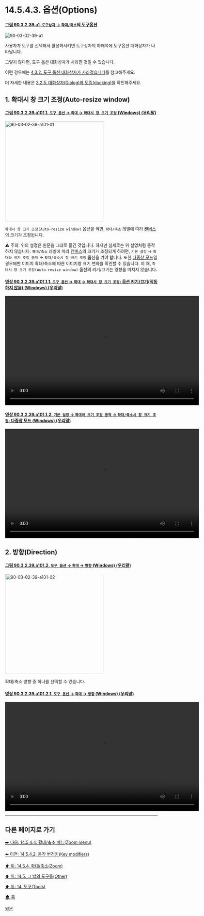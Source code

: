 # 14.5.4.3. 옵션(Options)

<a id="90-03-02-39-a1"></a>

#### [그림 90.3.2.39.a1. `도구상자` → `확대/축소`의 도구옵션](./90-03-02-39-zoom.md#90-03-02-39-a1)
![90-03-02-39-a1](https://github.com/wonder13662/gimp/assets/15767104/06a88501-bed8-4f76-ab3b-fef023c1745b)

사용자가 도구를 선택해서 활성화시키면 도구상자의 아래쪽에 도구옵션 대화상자가 나타납니다.

그렇지 않다면, 도구 옵션 대화상자가 사라진 것일 수 있습니다. 

이런 경우에는 [4.3.2. 도구 옵션 대화상자가 사라졌습니다](./04-03-02-tool-options-dialog-is-missing.md)를 참고해주세요. 

더 자세한 내용은 [3.2.5. 대화상자(Dialog)와 도킹(docking)](./03-02-05-00-dialogs-and-docking.md)을 확인해주세요.

<a id="14-05-04-03-a1"></a>

## 1. 확대시 창 크기 조정(Auto-resize window)

<a id="90-03-02-39-a101-01"></a>

#### [그림 90.3.2.39.a101.1. `도구 옵션` → `확대` → `확대시 창 크기 조정` (Windows) (우리말)](./90-03-02-39-zoom.md#90-03-02-39-a101-01)
<img width="324" height="330" alt="90-03-02-39-a101-01" src="https://github.com/wonder13662/gimp/assets/15767104/ab060a08-d553-41b6-a53c-f056e7192cbc">

`확대시 창 크기 조정(Auto-resize window)` 옵션을 켜면, `확대/축소` 레벨에 따라 [캔버스](./19-glossaryx-canvas.md)의 크기가 조정됩니다.

⚠️ 주의: 위의 설명은 원문을 그대로 옮긴 것입니다. 하지만 실제로는 위 설명처럼 동작하지 않습니다. `확대/축소` 레벨에 따라 [캔버스](./19-glossaryx-canvas.md)의 크기가 조정되게 하려면, `기본 설정` → `확대와 크기 조정 동작` → `확대/축소시 창 크기 조정` 옵션을 켜야 합니다. 또한 [다중창 모드](./03-02-01-multi_window_mode.md)일 경우에만 이미지 확대/축소에 따른 이미지창 크기 변화를 확인할 수 있습니다. 이 때, `확대시 창 크기 조정(Auto-resize window)` 옵션의 켜기/끄기는 영향을 미치지 않습니다.

<a id="90-03-02-39-a101-01-01"></a>

#### [영상 90.3.2.39.a101.1.1. `도구 옵션` → `확대` → `확대시 창 크기 조정`: 옵션 켜기/끄기(작동하지 않음) (Windows) (우리말)](./90-03-02-39-zoom.md#90-03-02-39-a101-01-01)
<video controls="controls" width="640" height="360" src="https://github.com/wonder13662/gimp/assets/15767104/7bc4742a-b5e4-4559-ab19-28dff3aea82d"></video>

<a id="90-03-02-39-a101-01-02"></a>

#### [영상 90.3.2.39.a101.1.2. `기본 설정` → `확대와 크기 조정 동작` → `확대/축소시 창 크기 조정`: 다중창 모드 (Windows) (우리말)](./90-03-02-39-zoom.md#90-03-02-39-a101-01-02)
<video controls="controls" width="640" height="360" src="https://github.com/wonder13662/gimp/assets/15767104/772bf288-c428-44e9-a5d1-3013395ce68b"></video>

<a id="14-05-04-03-a2"></a>

## 2. 방향(Direction)

<a id="90-03-02-39-a101-02"></a>

#### [그림 90.3.2.39.a101.2. `도구 옵션` → `확대` → `방향` (Windows) (우리말)](./90-03-02-39-zoom.md#90-03-02-39-a101-02)
<img width="324" height="330" alt="90-03-02-39-a101-02" src="https://github.com/wonder13662/gimp/assets/15767104/e34a31f8-480e-4194-aba7-5bbf3fb2ecdb">

확대/축소 방향 중 하나를 선택할 수 있습니다.

<a id="90-03-02-39-a101-02-01"></a>

#### [영상 90.3.2.39.a101.2.1. `도구 옵션` → `확대` → `방향` (Windows) (우리말)](./90-03-02-39-zoom.md#90-03-02-39-a101-02-01)
<video controls="controls" width="640" height="360" src="https://github.com/wonder13662/gimp/assets/15767104/95e80b8f-4109-41aa-ba89-a4964c8e7480"></video>

***

## 다른 페이지로 가기

[➡️ 다음: 14.5.4.4. 확대/축소 메뉴(Zoom menu)](./14-05-04-04-zoom_menu.md)

[⬅️ 이전: 14.5.4.2. 동작 변경키(Key modifiers)](./14-05-04-02-key_modifiers.md)

[⬆️ 위: 14.5.4. 확대/축소(Zoom)](./14-05-04-00-zoom.md)

[⬆️ 위: 14.5. 그 밖의 도구들(Other)](./14-05-00-other.md)

[⬆️ 위: 14. 도구(Tools)](./14-00-tools.md)

[🏠 홈](./00-home.md)

[원문](https://docs.gimp.org/2.10/ko/gimp-tool-zoom.html#idm16811)